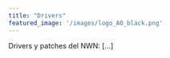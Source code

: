 ```yaml
---
title: "Drivers"
featured_image: '/images/logo_AO_black.png'
---
```

Drivers y patches del NWN:
[...]